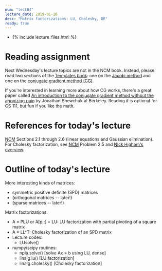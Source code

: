 ```yaml
---
num: "lect04"
lecture_date: 2019-01-16
desc: "Matrix factorizations: LU, Cholesky, QR"
ready: true
---
```


* {% include lecture_files.html %}

# Reading assignment

Next Wednesday's lecture topics are not in the NCM book.
Instead, please read two sections of the 
[Templates book](http://www.netlib.org/linalg/html_templates/report.html):
one on the
[Jacobi method](http://www.netlib.org/linalg/html_templates/node12.html)
and one on the
[conjugate gradient method (CG)](http://www.netlib.org/linalg/html_templates/node20.html).

If you're interested in learning more about how CG works,
there's a great paper called
[An introduction to the conjugate gradient method without the agonizing pain](https://people.eecs.berkeley.edu/~jrs/jrspapers.html#cg) by Jonathan Shewchuk at Berkeley.
Reading it is optional for CS 111, but fun if you like the math.

# References for today's lecture

[NCM](http://www.cs.ucsb.edu/~gilbert/cs111/chapters/)
Sections 2.1 through 2.6 (linear equations and Gaussian elimination).
For Cholesky factorization, see
[NCM](http://www.cs.ucsb.edu/~gilbert/cs111/chapters/)
Problem 2.5 and
[Nick Higham's overview](http://www.maths.manchester.ac.uk/~higham/papers/high09c.pdf).

# Outline of today's lecture

More interesting kinds of matrices:

   - symmetric positive definite (SPD) matrices
   - (orthogonal matrices -- later!)
   - (sparse matrices -- later!)

Matrix factorizations:

   - A = PLU or A[p,:] = LU: LU factorization with partial pivoting of a square matrix
   - A = LL^T: Cholesky factorization of an SPD matrix
   - Lecture codes:
     - LUsolve()
   - numpy/scipy routines:
     - npla.solve()       [solve Ax = b using LU, dense]
     - linalg.lu()        [LU factorization]
     - linalg.cholesky()  [Cholesky factorization]
